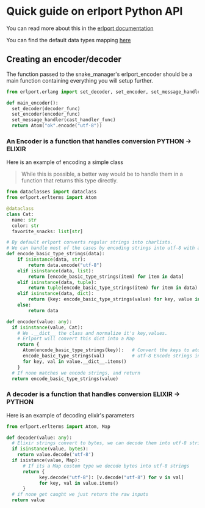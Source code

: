 # Quick guide on erlport Python API
You can read more about this in the [erlport documentation](http://erlport.org/docs/python.html)

You can find the default data types mapping [here](http://erlport.org/docs/python.html#data-types-mapping)

## Creating an encoder/decoder
The function passed to the snake_manager's erlport_encoder should be a main function containing everything you will setup further.
```python
from erlport.erlang import set_decoder, set_encoder, set_message_handler

def main_encoder():
  set_decoder(decoder_func)
  set_encoder(encoder_func)
  set_message_handler(cast_handler_func)
  return Atom("ok".encode("utf-8"))
```
### An Encoder is a function that handles conversion PYTHON -> ELIXIR
Here is an example of encoding a simple class
> While this is possible, a better way would be to handle them in a function that returns this type directly.
```python
from dataclasses import dataclass
from erlport.erlterms import Atom

@dataclass
class Cat:
  name: str
  color: str
  favorite_snacks: list[str]

# By default erlport converts regular strings into charlists.
# We can handle most of the cases by encoding strings into utf-8 with a simple function like this.
def encode_basic_type_strings(data):
    if isinstance(data, str):
        return data.encode("utf-8")
    elif isinstance(data, list):
        return [encode_basic_type_strings(item) for item in data]
    elif isinstance(data, tuple):
        return tuple(encode_basic_type_strings(item) for item in data)
    elif isinstance(data, dict):
        return {key: encode_basic_type_strings(value) for key, value in data.items()}
    else:
        return data

def encoder(value: any):
  if isinstance(value, Cat):
    # We .__dict__ the class and normalize it's key,values.
    # Erlport will convert this dict into a Map
    return {
      Atom(encode_basic_type_strings(key)):   # Convert the keys to atoms
      encode_basic_type_strings(val)          # utf-8 Encode strings inside
      for key, val in value.__dict__.items()
    }
  # If none matches we encode strings, and return
  return encode_basic_type_strings(value)
```
### A decoder is a function that handles conversion ELIXIR -> PYTHON
Here is an example of decoding elixir's parameters
```python
from erlport.erlterms import Atom, Map

def decoder(value: any):
  # Elixir strings convert to bytes, we can decode them into utf-8 strings.
  if isinstance(value, bytes):
    return value.decode('utf-8')
  if isistance(value, Map):
      # If its a Map custom type we decode bytes into utf-8 strings
      return {
            key.decode("utf-8"): [v.decode("utf-8") for v in val]
            for key, val in value.items()
      }
  # if none get caught we just return the raw inputs
  return value

```

